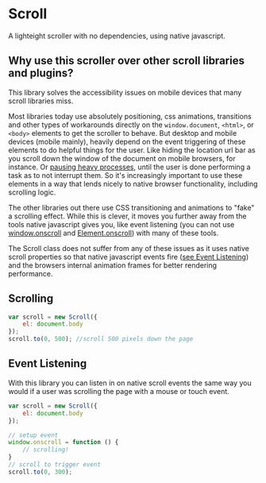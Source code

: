 # Scroll

A lighteight scroller with no dependencies, using native javascript.

## Why use this scroller over other scroll libraries and plugins?

This library solves the accessibility issues on mobile devices that many scroll libraries miss.

Most libraries today use absolutely positioning, css animations, transitions and other types of workarounds directly on
the `window.document`, `<html>`, or `<body>` elements to get the scroller to behave. But desktop and mobile devices
(mobile mainly), heavily depend on the event triggering of these elements to do helpful things for the user.
Like hiding the location url bar as
you scroll down the window of the document on mobile browsers, for instance. Or
[pausing heavy processes](http://developer.telerik.com/featured/scroll-event-change-ios-8-big-deal/), until
the user is done performing a task as to not interrupt them. So it's increasingly important to use these elements in a way that
lends nicely to native browser functionality, including scrolling logic.

The other libraries out there use CSS transitioning and animations to "fake" a scrolling effect. While this is clever,
it moves you further away from the tools native javascript gives you, like event listening (you can not
use [window.onscroll](https://developer.mozilla.org/en-US/docs/Web/API/window.onscroll) and
[Element.onscroll](https://developer.mozilla.org/en-US/docs/Web/API/GlobalEventHandlers.onscroll)) with many of these tools.

The Scroll class does not suffer from any of these issues as it uses native scroll properties so that native javascript events fire
([see Event Listening](#Event-listening)) and the browsers internal animation frames for better rendering performance.


## Scrolling

```javascript
var scroll = new Scroll({
    el: document.body
});
scroll.to(0, 500); //scroll 500 pixels down the page

```

## Event Listening

With this library you can listen in on native scroll events the same way you would if a user was scrolling the
page with a mouse or touch event.

```javascript
var scroll = new Scroll({
    el: document.body
});

// setup event
window.onscroll = function () {
    // scrolling!
}
// scroll to trigger event
scroll.to(0, 300);

```